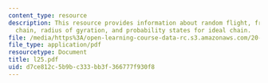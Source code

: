 ```yaml
---
content_type: resource
description: This resource provides information about random flight, freely jointed
  chain, radius of gyration, and probability states for ideal chain.
file: /media/https%3A/open-learning-course-data-rc.s3.amazonaws.com/20-110j-thermodynamics-of-biomolecular-systems-fall-2005/d7ce812c5b9bc333bb3f366777f930f8_l25.pdf
file_type: application/pdf
resourcetype: Document
title: l25.pdf
uid: d7ce812c-5b9b-c333-bb3f-366777f930f8
---
```

